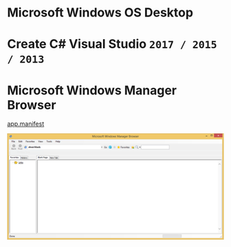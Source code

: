 # Microsoft Windows OS Desktop
# Create C# Visual Studio `2017 / 2015 / 2013` 
# Microsoft Windows Manager Browser

[app.manifest](app.manifest)

![web](web.PNG)
